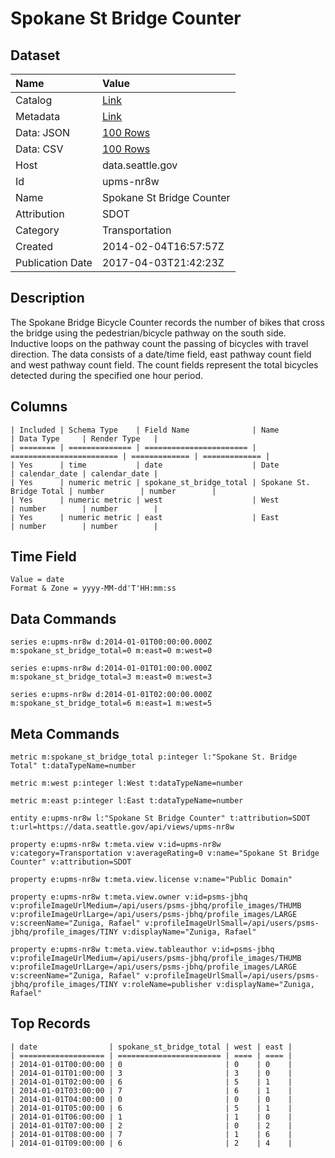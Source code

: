 # Spokane St Bridge Counter

## Dataset

| Name | Value |
| :--- | :---- |
| Catalog | [Link](https://catalog.data.gov/dataset/spokane-st-bridge-counter-356ae) |
| Metadata | [Link](https://data.seattle.gov/api/views/upms-nr8w) |
| Data: JSON | [100 Rows](https://data.seattle.gov/api/views/upms-nr8w/rows.json?max_rows=100) |
| Data: CSV | [100 Rows](https://data.seattle.gov/api/views/upms-nr8w/rows.csv?max_rows=100) |
| Host | data.seattle.gov |
| Id | upms-nr8w |
| Name | Spokane St Bridge Counter |
| Attribution | SDOT |
| Category | Transportation |
| Created | 2014-02-04T16:57:57Z |
| Publication Date | 2017-04-03T21:42:23Z |

## Description

The Spokane Bridge Bicycle Counter records the number of bikes that cross the bridge using the pedestrian/bicycle pathway on the south side. Inductive loops on the pathway count the passing of bicycles with travel direction. The data consists of a date/time field, east pathway count field and west pathway count field. The count fields represent the total bicycles detected during the specified one hour period.

## Columns

```ls
| Included | Schema Type    | Field Name              | Name                     | Data Type     | Render Type   |
| ======== | ============== | ======================= | ======================== | ============= | ============= |
| Yes      | time           | date                    | Date                     | calendar_date | calendar_date |
| Yes      | numeric metric | spokane_st_bridge_total | Spokane St. Bridge Total | number        | number        |
| Yes      | numeric metric | west                    | West                     | number        | number        |
| Yes      | numeric metric | east                    | East                     | number        | number        |
```

## Time Field

```ls
Value = date
Format & Zone = yyyy-MM-dd'T'HH:mm:ss
```

## Data Commands

```ls
series e:upms-nr8w d:2014-01-01T00:00:00.000Z m:spokane_st_bridge_total=0 m:east=0 m:west=0

series e:upms-nr8w d:2014-01-01T01:00:00.000Z m:spokane_st_bridge_total=3 m:east=0 m:west=3

series e:upms-nr8w d:2014-01-01T02:00:00.000Z m:spokane_st_bridge_total=6 m:east=1 m:west=5
```

## Meta Commands

```ls
metric m:spokane_st_bridge_total p:integer l:"Spokane St. Bridge Total" t:dataTypeName=number

metric m:west p:integer l:West t:dataTypeName=number

metric m:east p:integer l:East t:dataTypeName=number

entity e:upms-nr8w l:"Spokane St Bridge Counter" t:attribution=SDOT t:url=https://data.seattle.gov/api/views/upms-nr8w

property e:upms-nr8w t:meta.view v:id=upms-nr8w v:category=Transportation v:averageRating=0 v:name="Spokane St Bridge Counter" v:attribution=SDOT

property e:upms-nr8w t:meta.view.license v:name="Public Domain"

property e:upms-nr8w t:meta.view.owner v:id=psms-jbhq v:profileImageUrlMedium=/api/users/psms-jbhq/profile_images/THUMB v:profileImageUrlLarge=/api/users/psms-jbhq/profile_images/LARGE v:screenName="Zuniga, Rafael" v:profileImageUrlSmall=/api/users/psms-jbhq/profile_images/TINY v:displayName="Zuniga, Rafael"

property e:upms-nr8w t:meta.view.tableauthor v:id=psms-jbhq v:profileImageUrlMedium=/api/users/psms-jbhq/profile_images/THUMB v:profileImageUrlLarge=/api/users/psms-jbhq/profile_images/LARGE v:screenName="Zuniga, Rafael" v:profileImageUrlSmall=/api/users/psms-jbhq/profile_images/TINY v:roleName=publisher v:displayName="Zuniga, Rafael"
```

## Top Records

```ls
| date                | spokane_st_bridge_total | west | east | 
| =================== | ======================= | ==== | ==== | 
| 2014-01-01T00:00:00 | 0                       | 0    | 0    | 
| 2014-01-01T01:00:00 | 3                       | 3    | 0    | 
| 2014-01-01T02:00:00 | 6                       | 5    | 1    | 
| 2014-01-01T03:00:00 | 7                       | 6    | 1    | 
| 2014-01-01T04:00:00 | 0                       | 0    | 0    | 
| 2014-01-01T05:00:00 | 6                       | 5    | 1    | 
| 2014-01-01T06:00:00 | 1                       | 1    | 0    | 
| 2014-01-01T07:00:00 | 2                       | 0    | 2    | 
| 2014-01-01T08:00:00 | 7                       | 1    | 6    | 
| 2014-01-01T09:00:00 | 6                       | 2    | 4    | 
```